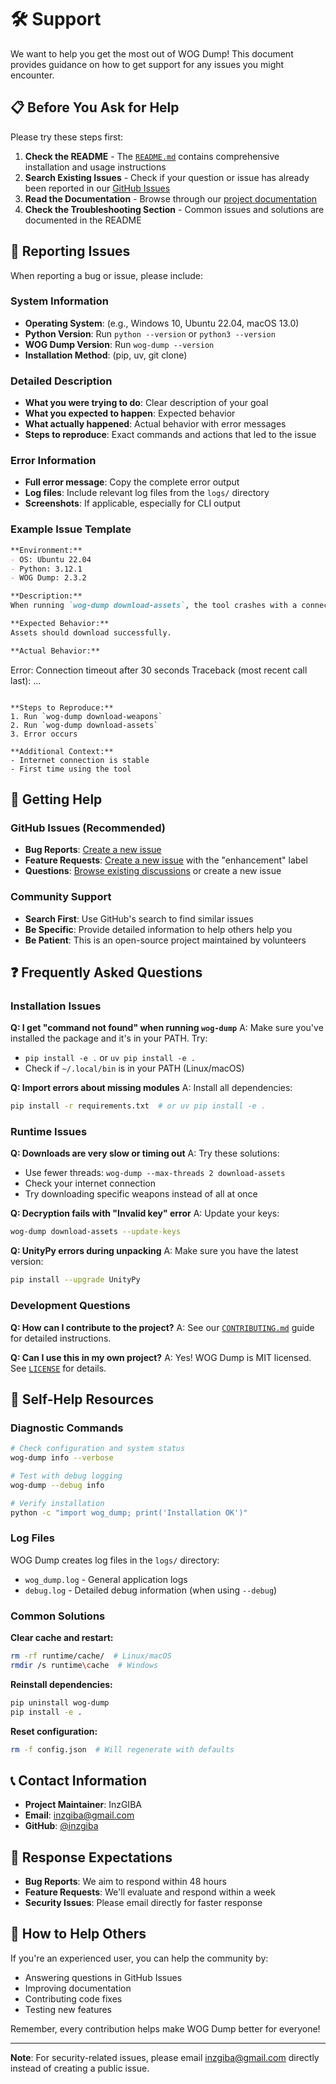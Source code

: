 # 🛠️ Support

We want to help you get the most out of WOG Dump! This document provides guidance on how to get support for any issues you might encounter.

## 📋 Before You Ask for Help

Please try these steps first:

1. **Check the README** - The [`README.md`](README.md) contains comprehensive installation and usage instructions
2. **Search Existing Issues** - Check if your question or issue has already been reported in our [GitHub Issues](https://github.com/InzGIBA/ReWOG/issues)
3. **Read the Documentation** - Browse through our [project documentation](https://github.com/InzGIBA/ReWOG/blob/main/README.md)
4. **Check the Troubleshooting Section** - Common issues and solutions are documented in the README

## 🐛 Reporting Issues

When reporting a bug or issue, please include:

### System Information
- **Operating System**: (e.g., Windows 10, Ubuntu 22.04, macOS 13.0)
- **Python Version**: Run `python --version` or `python3 --version`
- **WOG Dump Version**: Run `wog-dump --version`
- **Installation Method**: (pip, uv, git clone)

### Detailed Description
- **What you were trying to do**: Clear description of your goal
- **What you expected to happen**: Expected behavior
- **What actually happened**: Actual behavior with error messages
- **Steps to reproduce**: Exact commands and actions that led to the issue

### Error Information
- **Full error message**: Copy the complete error output
- **Log files**: Include relevant log files from the `logs/` directory
- **Screenshots**: If applicable, especially for CLI output

### Example Issue Template
```markdown
**Environment:**
- OS: Ubuntu 22.04
- Python: 3.12.1
- WOG Dump: 2.3.2

**Description:**
When running `wog-dump download-assets`, the tool crashes with a connection error.

**Expected Behavior:**
Assets should download successfully.

**Actual Behavior:**
```
Error: Connection timeout after 30 seconds
Traceback (most recent call last):
  ...
```

**Steps to Reproduce:**
1. Run `wog-dump download-weapons`
2. Run `wog-dump download-assets`
3. Error occurs

**Additional Context:**
- Internet connection is stable
- First time using the tool
```

## 💬 Getting Help

### GitHub Issues (Recommended)
- **Bug Reports**: [Create a new issue](https://github.com/InzGIBA/ReWOG/issues/new)
- **Feature Requests**: [Create a new issue](https://github.com/InzGIBA/ReWOG/issues/new) with the "enhancement" label
- **Questions**: [Browse existing discussions](https://github.com/InzGIBA/ReWOG/issues) or create a new issue

### Community Support
- **Search First**: Use GitHub's search to find similar issues
- **Be Specific**: Provide detailed information to help others help you
- **Be Patient**: This is an open-source project maintained by volunteers

## ❓ Frequently Asked Questions

### Installation Issues

**Q: I get "command not found" when running `wog-dump`**
A: Make sure you've installed the package and it's in your PATH. Try:
- `pip install -e .` or `uv pip install -e .`
- Check if `~/.local/bin` is in your PATH (Linux/macOS)

**Q: Import errors about missing modules**
A: Install all dependencies:
```bash
pip install -r requirements.txt  # or uv pip install -e .
```

### Runtime Issues

**Q: Downloads are very slow or timing out**
A: Try these solutions:
- Use fewer threads: `wog-dump --max-threads 2 download-assets`
- Check your internet connection
- Try downloading specific weapons instead of all at once

**Q: Decryption fails with "Invalid key" error**
A: Update your keys:
```bash
wog-dump download-assets --update-keys
```

**Q: UnityPy errors during unpacking**
A: Make sure you have the latest version:
```bash
pip install --upgrade UnityPy
```

### Development Questions

**Q: How can I contribute to the project?**
A: See our [`CONTRIBUTING.md`](CONTRIBUTING.md) guide for detailed instructions.

**Q: Can I use this in my own project?**
A: Yes! WOG Dump is MIT licensed. See [`LICENSE`](LICENSE) for details.

## 🔧 Self-Help Resources

### Diagnostic Commands
```bash
# Check configuration and system status
wog-dump info --verbose

# Test with debug logging
wog-dump --debug info

# Verify installation
python -c "import wog_dump; print('Installation OK')"
```

### Log Files
WOG Dump creates log files in the `logs/` directory:
- `wog_dump.log` - General application logs
- `debug.log` - Detailed debug information (when using `--debug`)

### Common Solutions

**Clear cache and restart:**
```bash
rm -rf runtime/cache/  # Linux/macOS
rmdir /s runtime\cache  # Windows
```

**Reinstall dependencies:**
```bash
pip uninstall wog-dump
pip install -e .
```

**Reset configuration:**
```bash
rm -f config.json  # Will regenerate with defaults
```

## 📞 Contact Information

- **Project Maintainer**: InzGIBA
- **Email**: [inzgiba@gmail.com](mailto:inzgiba@gmail.com)
- **GitHub**: [@inzgiba](https://github.com/inzgiba)

## 🎯 Response Expectations

- **Bug Reports**: We aim to respond within 48 hours
- **Feature Requests**: We'll evaluate and respond within a week
- **Security Issues**: Please email directly for faster response

## 🤝 How to Help Others

If you're an experienced user, you can help the community by:
- Answering questions in GitHub Issues
- Improving documentation
- Contributing code fixes
- Testing new features

Remember, every contribution helps make WOG Dump better for everyone!

---

**Note**: For security-related issues, please email [inzgiba@gmail.com](mailto:inzgiba@gmail.com) directly instead of creating a public issue.
